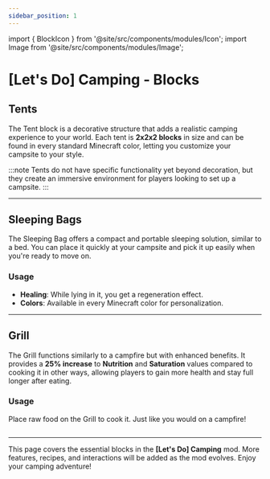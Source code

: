 ```yaml
---
sidebar_position: 1
---
```


import { BlockIcon } from '@site/src/components/modules/Icon';
import Image from '@site/src/components/modules/Image';

# [Let's Do] Camping - Blocks

## Tents
<BlockIcon modId="camping" imageId="tent_red.png" description="2x2x2 blocks sized decoration available in every Minecraft color." />

The Tent block is a decorative structure that adds a realistic camping experience to your world. Each tent is **2x2x2 blocks** in size and can be found in every standard Minecraft color, letting you customize your campsite to your style.

:::note
Tents do not have specific functionality yet beyond decoration, but they create an immersive environment for players looking to set up a campsite.
:::

***

## Sleeping Bags
<BlockIcon modId="camping" imageId="sleeping_bag_light_blue.png" description="Functions like a bed, allowing quick placement and pickup with healing benefits." />

The Sleeping Bag offers a compact and portable sleeping solution, similar to a bed. You can place it quickly at your campsite and pick it up easily when you're ready to move on.

### Usage
- **Healing**: While lying in it, you get a regeneration effect.
- **Colors**: Available in every Minecraft color for personalization.

***

## Grill
<BlockIcon modId="camping" imageId="grill.png" description="A campfire-like cooking device that improves your cooked food!" />

The Grill functions similarly to a campfire but with enhanced benefits. It provides a **25% increase** to **Nutrition** and **Saturation** values compared to cooking it in other ways, allowing players to gain more health and stay full longer after eating.

### Usage
Place raw food on the Grill to cook it. Just like you would on a campfire!

<Image modId="camping" imageId="grill_in_use.png" align="center" />

---

This page covers the essential blocks in the **[Let's Do] Camping** mod. More features, recipes, and interactions will be added as the mod evolves. Enjoy your camping adventure!
